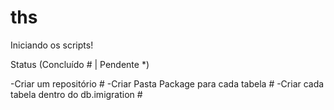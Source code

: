 # ths
Iniciando os scripts!

Status (Concluído # | Pendente *)

-Criar um repositório #
-Criar Pasta Package para cada tabela #
-Criar cada tabela dentro do db.imigration #
